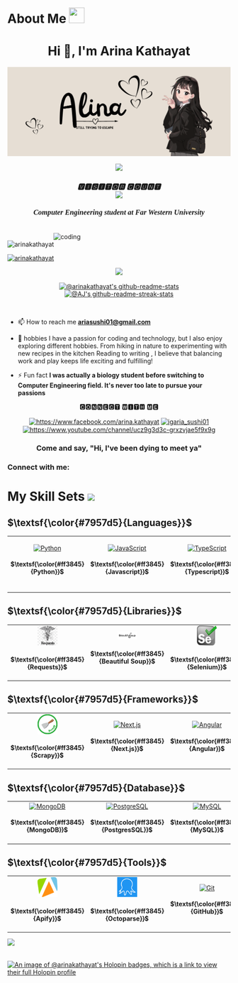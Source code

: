 <h1> 
  About Me
  <a href="#--about-me--">
    <img src = "https://raw.githubusercontent.com/HighAmbition211/HighAmbition211/auxiliary/others/star.gif" width = 35px height = 35px>
  </a>

<h1 align="center">Hi 👋, I'm Arina Kathayat</h1>

![logo](https://github.com/Arinakathayat/arinakathayat/blob/main/Minimalist%20Girl%20Gamer%20Streaming%20Twitch%20Banner%20(2).png)

<p align="center">
  <a href="https://github.com/arinakathayat/readme-typing-svg">
    <img src="https://readme-typing-svg.demolab.com/?lines=COMPUTER%20ENGINEER%20STUDENT%20;WEB%20DEVELOPER%20;ARINA%20KATHAYAT%20(AK);PROGRAMMER%20;%20;ALWAYS%20PROUD%20OF%20MYSELF&font=fira%20Code&center=true&width=440&height=35&color=20C20E&vCenter=true&pause=1000&size=22" />
  </a>
</p>


<h3 align="center" style="font-family: 'Dancing Script', cursive; font-style: italic;">
    <p align="center"> 
 🆅🅸🆂🅸🆃🅾🆁 🅲🅾🆄🅽🆃<br>
  <img src="https://profile-counter.glitch.me/arinakathayat/count.svg"/>
      
Computer Engineering student at Far Western University

    
</h3>
<img align="right" alt="coding" width="400" src="https://i.kym-cdn.com/photos/images/original/002/364/475/5a4.gif" style="margin-top: 20px;">

<p align="left"> <img src="https://komarev.com/ghpvc/?username=arinakathayat&label=Profile%20views&color=0e75b6&style=flat" alt="arinakathayat" /> </p>

<p align="left"> <a href="https://github.com/ryo-ma/github-profile-trophy"><img src="https://github-profile-trophy.vercel.app/?username=arinakathayat" alt="arinakathayat" /></a> </p>


<p align="center">
<img src="https://github-readme-stats.vercel.app/api/top-langs/?username=arinakathayat&theme=shadow_green&layout=compact"width="48%"/> 
</p>  

<!---
<a href="https://github.com/arinakathayat/github-readme-stats">
  <img align="center" src="https://github-readme-stats.vercel.app/api/pin/?username=arinakathayat&repo=github-readme-stats&theme=shadow_green" />
</a>
----------->
<p align="center">
  <a href="https://github.com/arinakathayat?tab=repositories">
    <img src="https://github-readme-stats-one-bice.vercel.app/api?username=arinakathayat&theme=transparent&show_icons=true&count_private=true&hide_border=true&role=OWNER,ORGANIZATION_MEMBER,COLLABORATOR" width="45%" alt="@arinakathayat's github-readme-stats">
  </a>
  <a href="https://github.com/arinakathayat?tab=stars">
    <img src="https://github-readme-streak-stats.herokuapp.com?user=arinakathayat&theme=shadow-blue&hide_border=true&date_format=M%20j%5B%2C%20Y%5D" width="45%" alt="@AJ's github-readme-streak-stats">
  </a>
</p>
<br/>

- 📫 How to reach me **ariasushi01@gmail.com**

- 🌸 hobbies I have a passion for coding and technology, but I also enjoy exploring different hobbies. From hiking in nature to experimenting with new recipes in the kitchen Reading to writing , I believe that balancing work and play keeps life exciting and fulfilling!

- ⚡ Fun fact **I was actually a biology student before switching to Computer Engineering field. It's never too late to pursue your passions**
  

<p align="center">
  🅲🅾🅽🅽🅴🅲🆃 🆆🅸🆃🅷 🅼🅴
   </p>
   
<p align="center">
<a href="https://fb.com/https://www.facebook.com/arina.kathayat" target="blank"><img align="center" src="https://raw.githubusercontent.com/rahuldkjain/github-profile-readme-generator/master/src/images/icons/Social/facebook.svg" alt="https://www.facebook.com/arina.kathayat" height="30" width="40" /></a>
<a href="https://instagram.com/igaria_sushi01" target="blank"><img align="center" src="https://raw.githubusercontent.com/rahuldkjain/github-profile-readme-generator/master/src/images/icons/Social/instagram.svg" alt="igaria_sushi01" height="30" width="40" /></a>
<a href="https://youtube.com/@alinakathayat856?si=n5WMqORLn5U-dk-A" target="blank"><img align="center" src="https://raw.githubusercontent.com/rahuldkjain/github-profile-readme-generator/master/src/images/icons/Social/youtube.svg" alt="https://www.youtube.com/channel/ucz9g3d3c-grxzvjae5f9x9g" height="30" width="40" /></a>
</p>
   
<h3 align="center">Come and say, "Hi, I've been dying to meet ya"</h3>

<h3 align="left">Connect with me:</h3>
<p align="left">
</p>

<h1>
  
  My Skill Sets
  <a href="#-my-skill-sets--">
    <img src = "https://raw.githubusercontent.com/HighAmbition211/HighAmbition211/auxiliary/others/skill.gif" width = 32px>
  </a> 
<h2>
  $\textsf{\color{#7957d5}{Languages}}$
</h2>
<table align="center">
  <tr>
    <td align="center" width="90">
        <a href="https://www.python.org/" target="_blank"><img alt="Python" width="45" height="45" src="https://raw.githubusercontent.com/HighAmbition211/HighAmbition211/auxiliary/languages/python.svg" /></a>
        <br><h4>$\textsf{\color{#ff3845}{Python}}$</h4>
    </td>
    <td align="center" width="90">
        <a href="https://www.w3schools.com/js/" target="_blank"><img alt="JavaScript" width="45" height="45" src="https://raw.githubusercontent.com/HighAmbition211/HighAmbition211/auxiliary/languages/javascript.svg" /></a>
        <br><h4>$\textsf{\color{#ff3845}{Javascript}}$</h4>
    </td>
    <td align="center" width="90">
        <a href="https://www.typescriptlang.org/" target="_blank"><img alt="TypeScript" width="45" height="45" src="https://raw.githubusercontent.com/HighAmbition211/HighAmbition211/auxiliary/languages/typescript.svg" /></a>
        <br><h4>$\textsf{\color{#ff3845}{Typescript}}$</h4>
    </td>
    <td align="center" width="90">
        <a href="https://www.php.net/" target="_blank"><img alt="PHP" width="45" 
        src="https://raw.githubusercontent.com/HighAmbition211/HighAmbition211/auxiliary/languages/php.svg" /></a>
        <br><h4>$\textsf{\color{#ff3845}{Php}}$</h4>
    </td>
    <td align="center" width="90">
        <a href="https://www.java.com/" target="_blank"><img alt="Java" width="45" height="45" src="https://raw.githubusercontent.com/HighAmbition211/HighAmbition211/auxiliary/languages/java.svg" /></a>
        <br><h4>$\textsf{\color{#ff3845}{Java}}$</h4>
    </td>
    <td align="center" width="90">
        <a href="https://cplusplus.com/" target="_blank"><img alt="C++" width="45" height="45" src="https://raw.githubusercontent.com/HighAmbition211/HighAmbition211/auxiliary/languages/c++.svg" /></a>
        <br><h4>$\textsf{\color{#ff3845}{C++}}$</h4>
    </td>
    <td align="center" width="90">
        <a href="https://rubyonrails.org/" target="_blank"><img alt="Ruby on Rails" width="45" src="https://raw.githubusercontent.com/BeautifulMoon211/BeautifulMoon211/auxiliary/languages/ruby%20on%20rails.svg" /></a>
      <br><h4>$\textsf{\color{#ff3845}{Ruby on Rails}}$</h4>
    </td>
    <td align="center" width="90">
    </td>
</table>

<h2>
  $\textsf{\color{#7957d5}{Libraries}}$
</h2>
<table align="center">
  <tr>
    <td align="center" width="90">
        <a href="https://requests.readthedocs.io/" target="_blank"><img alt="Requests" width="45" height="45" src="https://raw.githubusercontent.com/BeautifulMoon211/BeautifulMoon211/auxiliary/libraries/requests.svg" /></a>
        <br><h4>$\textsf{\color{#ff3845}{Requests}}$</h4>
    </td>
    <td align="center" width="90">
        <a href="https://beautiful-soup-4.readthedocs.io/" target="_blank"><img alt="Beautiful Soup" width="45" src="https://raw.githubusercontent.com/BeautifulMoon211/BeautifulMoon211/auxiliary/libraries/beautiful-soup.svg" /></a>
        <br><h4>$\textsf{\color{#ff3845}{Beautiful Soup}}$</h4>
    </td>
    <td align="center" width="90">
        <a href="https://www.selenium.dev/" target="_blank"><img alt="Selenium" width="45" height="45" src="https://raw.githubusercontent.com/BeautifulMoon211/BeautifulMoon211/auxiliary/libraries/selenium.svg" /></a>
        <br><h4>$\textsf{\color{#ff3845}{Selenium}}$</h4>
    </td>
    <td align="center" width="90">
        <a href="https://playwright.dev/" target="_blank"><img alt="Playwright" width="45" src="https://raw.githubusercontent.com/BeautifulMoon211/BeautifulMoon211/auxiliary/libraries/playwright.svg" /></a>
        <br><h4>$\textsf{\color{#ff3845}{Playwright}}$</h4>
    </td>
    <td align="center" width="90">
      <a href="https://react.dev/" target="_blank"><img alt="React" width="45" height="45" src="https://raw.githubusercontent.com/HighAmbition211/HighAmbition211/auxiliary/libraries/react.svg" /></a>
      <br><h4>$\textsf{\color{#ff3845}{React}}$</h4>
    </td>
    <td align="center" width="90">
      <a href="https://jquery.com/" target="_blank"><img alt="jQuery" width="45" height="45" src="https://raw.githubusercontent.com/HighAmbition211/HighAmbition211/auxiliary/libraries/jquery.svg" /></a>
      <br><h4>$\textsf{\color{#ff3845}{jQuery}}$</h4>
    </td>
    <td align="center" width="90">
        <a href="https://nodejs.org/en" target="_blank"><img alt="Node.js" width="45" src="https://raw.githubusercontent.com/HighAmbition211/HighAmbition211/auxiliary/libraries/node.js.gif" /></a>
        <br><h4>$\textsf{\color{#ff3845}{Node.js}}$</h4>
    </td>
    <td align="center" width="90">
        <a href="https://threejs.org/" target="_blank"><img alt="Three.js" width="45" height="45" src="https://raw.githubusercontent.com/HighAmbition211/HighAmbition211/auxiliary/libraries/three.js.svg" /></a>
        <br><h4>$\textsf{\color{#ff3845}{Three.js}}$</h4>
    </td>
</table>

<h2>
  $\textsf{\color{#7957d5}{Frameworks}}$
</h2>
<table align="center">
  <tr>
    <td align="center" width="90">
        <a href="https://scrapy.org/" target="_blank"><img alt="Scrapy" width="45" height="45" src="https://raw.githubusercontent.com/BeautifulMoon211/BeautifulMoon211/auxiliary/frameworks/scrapy.svg" /></a>
        <br><h4>$\textsf{\color{#ff3845}{Scrapy}}$</h4>
    </td>
    <td align="center" width="90">
        <a href="https://nextjs.org/" target="_blank"><img alt="Next.js" width="45" height="45" src="https://raw.githubusercontent.com/HighAmbition211/HighAmbition211/auxiliary/frameworks/nextjs.svg" /></a>
        <br><h4>$\textsf{\color{#ff3845}{Next.js}}$</h4>
    </td>
    <td align="center" width="90">
        <a href="https://angular.dev/" target="_blank"><img alt="Angular" width="45" height="45" src="https://raw.githubusercontent.com/HighAmbition211/HighAmbition211/auxiliary/frameworks/angular.gif" /></a>
        <br><h4>$\textsf{\color{#ff3845}{Angular}}$</h4>
    </td>
    <td align="center" width="90">
        <a href="https://vuejs.org/" target="_blank"><img alt="Vue" width="45" src="https://raw.githubusercontent.com/HighAmbition211/HighAmbition211/auxiliary/frameworks/vue.gif" /></a>
        <br><h4>$\textsf{\color{#ff3845}{Vue}}$</h4>
    </td>
    <td align="center" width="90">
        <a href="https://www.djangoproject.com/" target="_blank"><img alt="Django" width="45" height="45" src="https://raw.githubusercontent.com/HighAmbition211/HighAmbition211/auxiliary/frameworks/django.svg" /></a>
        <br><h4>$\textsf{\color{#ff3845}{Django}}$</h4>
    </td>
    <td align="center" width="90">
        <a href="https://tailwindcss.com/" target="_blank"><img alt="Tailwind CSS" width="45" height="45" src="https://raw.githubusercontent.com/HighAmbition211/HighAmbition211/auxiliary/frameworks/tailwindcss.svg" /></a>
        <br><h4>$\textsf{\color{#ff3845}{Tailwind CSS}}$</h4>
    </td>
    <td align="center" width="90">
        <a href="https://getbootstrap.com/" target="_blank"><img alt="Bootstrap" width="45" height="45" src="https://raw.githubusercontent.com/HighAmbition211/HighAmbition211/auxiliary/frameworks/bootstrap.gif" /></a>
        <br><h4>$\textsf{\color{#ff3845}{Bootstrap}}$</h4>
    </td>
    <td align="center" width="90">
    </td>
  </tr>
</table>

<h2>
  $\textsf{\color{#7957d5}{Database}}$
</h2>
<table align="center">
  <tr>
    <td align="center" width="90">
        <a href="https://www.mongodb.com/" target="_blank"><img alt="MongoDB" width="45" height="45" src="https://raw.githubusercontent.com/HighAmbition211/HighAmbition211/auxiliary/databases/mongoDB.gif" /></a>
        <br><h4>$\textsf{\color{#ff3845}{MongoDB}}$</h4>
    </td>
    <td align="center" width="90">
        <a href="https://www.postgresql.org/" target="_blank"><img alt="PostgreSQL" width="45" height="45" src="https://raw.githubusercontent.com/HighAmbition211/HighAmbition211/auxiliary/databases/postgres.svg" /></a>
        <br><h4>$\textsf{\color{#ff3845}{PostgresSQL}}$</h4>
    </td>
    <td align="center" width="90">
        <a href="https://www.mysql.com/" target="_blank"><img alt="MySQL" width="45" height="45" src="https://raw.githubusercontent.com/HighAmbition211/HighAmbition211/auxiliary/databases/mysql.svg" /></a>
        <br><h4>$\textsf{\color{#ff3845}{MySQL}}$</h4>
    </td>
    <td align="center" width="90">
    </td>
    <td align="center" width="90">
    </td>
    <td align="center" width="90">
    </td>
    <td align="center" width="90">
    </td>
    <td align="center" width="90">
    </td>
  </tr>
</table>

<h2>
  $\textsf{\color{#7957d5}{Tools}}$
</h2>
<table align="center">
  <tr>
    <td align="center" width="90">
        <a href="https://apify.com/" target="_blank"><img alt="Apify" width="45" height="45" src="https://raw.githubusercontent.com/BeautifulMoon211/BeautifulMoon211/auxiliary/tools/apify.svg" /></a>
        <br><h4>$\textsf{\color{#ff3845}{Apify}}$</h4>
    </td>
    <td align="center" width="90">
        <a href="https://www.octoparse.com/" target="_blank"><img alt="Octoparse" width="45" height="45" src="https://raw.githubusercontent.com/BeautifulMoon211/BeautifulMoon211/auxiliary/tools/octoparse.svg" /></a>
        <br><h4>$\textsf{\color{#ff3845}{Octoparse}}$</h4>
    </td>
    <td align="center" width="90">
        <a href="https://github.com/" target="_blank"><img alt="Git" width="45" height="45" src="https://raw.githubusercontent.com/HighAmbition211/HighAmbition211/auxiliary/tools/Github.gif" /></a>
        <br><h4>$\textsf{\color{#ff3845}{GitHub}}$</h4>
    </td>
    <td align="center" width="90">
        <a href="https://aws.amazon.com/" target="_blank"><img alt="AWS" width="45" height="45" src="https://raw.githubusercontent.com/HighAmbition211/HighAmbition211/auxiliary/tools/aws.svg" /></a>
        <br><h4>$\textsf{\color{#ff3845}{AWS}}$</h4>
    </td>
    <td align="center" width="90">
        <a href="https://kubernetes.io/" target="_blank"><img alt="Docker" width="45" height="45" src="https://raw.githubusercontent.com/HighAmbition211/HighAmbition211/auxiliary/tools/docker.svg" /></a>
        <br><h4>$\textsf{\color{#ff3845}{Docker}}$</h4>
    </td>
    <td align="center" width="90">
        <a href="https://www.docker.com/" target="_blank"><img alt="Kubenetes" width="45" height="45" src="https://raw.githubusercontent.com/HighAmbition211/HighAmbition211/auxiliary/tools/kubernetes.svg" /></a>
        <br><h4>$\textsf{\color{#ff3845}{Kubenetes}}$</h4>
    </td>
    <td align="center" width="90">
    </td>
    <td align="center" width="90">
    </td>
  </tr>
</table>

<a href="#-my-skill-sets--"><img src="https://raw.githubusercontent.com/HighAmbition211/HighAmbition211/auxiliary/others/colorful_line.gif"></a>
<br/><br/>




[![An image of @arinakathayat's Holopin badges, which is a link to view their full Holopin profile](https://holopin.me/arinakathayat)](https://holopin.io/@arinakathayat)




